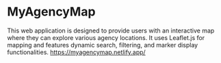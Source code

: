 # MyAgencyMap
This web application is designed to provide users with an interactive map where they can explore various agency locations. It uses Leaflet.js for mapping and features dynamic search, filtering, and marker display functionalities.
https://myagencymap.netlify.app/
